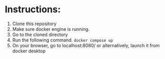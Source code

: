 # Instructions:
1. Clone this repository
2. Make sure docker engine is running.
3. Go to the cloned directory
4. Run the following command.
`docker compose up`
5. On your browser, go to localhost:8080/ or alternatively, launch it from docker desktop
